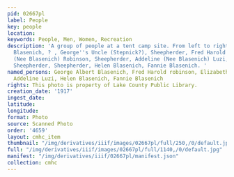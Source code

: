 ```yaml
---
pid: 02667pl
label: People
key: people
location: 
keywords: People, Men, Women, Recreation
description: 'A group of people at a tent camp site. From left to right: George Albert
  Blasenich, ? , George''s Uncle (Stepnick?), Sheepherder, Fred Harold Robinson, Elizabeth
  (Nee Blasenich) Robinson, Sheepherder, Addeline (Nee Blasenich) Luzi, Sheepherder,
  Sheepherder, Sheepherder, Helen Blasenich, Fannie Blasenich. '
named_persons: George Albert Blasenich, Fred Harold robinson, Elizabeth Robinson,
  Addeline Luzi, Helen Blasenich, Fannie Blasenich
rights: This photo is property of Lake County Public Library.
creation_date: '1917'
ingest_date: 
latitude: 
longitude: 
format: Photo
source: Scanned Photo
order: '4659'
layout: cmhc_item
thumbnail: "/img/derivatives/iiif/images/02667pl/full/250,/0/default.jpg"
full: "/img/derivatives/iiif/images/02667pl/full/1140,/0/default.jpg"
manifest: "/img/derivatives/iiif/02667pl/manifest.json"
collection: cmhc
---
```

